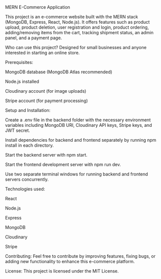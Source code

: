 MERN E-Commerce Application

This project is an e-commerce website built with the MERN stack (MongoDB, Express, React, Node.js). It offers features such as product upload, product deletion, user registration and login, product ordering, adding/removing items from the cart, tracking shipment status, an admin panel, and a payment page.

Who can use this project?
Designed for small businesses and anyone interested in starting an online store.

Prerequisites:

MongoDB database (MongoDB Atlas recommended)

Node.js installed

Cloudinary account (for image uploads)

Stripe account (for payment processing)

Setup and Installation:

Create a .env file in the backend folder with the necessary environment variables including MongoDB URI, Cloudinary API keys, Stripe keys, and JWT secret.

Install dependencies for backend and frontend separately by running npm install in each directory.

Start the backend server with npm start.

Start the frontend development server with npm run dev.

Use two separate terminal windows for running backend and frontend servers concurrently.

Technologies used:

React

Node.js

Express

MongoDB

Cloudinary

Stripe

Contributing:
Feel free to contribute by improving features, fixing bugs, or adding new functionality to enhance this e-commerce platform.

License:
This project is licensed under the MIT License.
